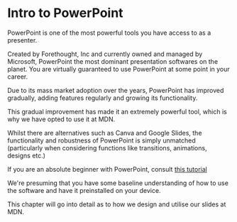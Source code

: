 # Intro to PowerPoint

PowerPoint is one of the most powerful tools you have access to as a presenter.  

Created by Forethought, Inc and currently owned and managed by Microsoft, PowerPoint the most dominant presentation softwares on the planet. You are virtually guaranteed to use PowerPoint at some point in your career.

Due to its mass market adoption over the years, PowerPoint has improved gradually, adding features regularly and growing its functionality.

This gradual improvement has made it an extremely powerful tool, which is why we have opted to use it at MDN.

Whilst there are alternatives such as Canva and Google Slides, the functionality and robustness of PowerPoint is simply unmatched (particularly when considering functions like transitions, animations, designs etc.)

If you are an absolute beginner with PowerPoint, consult [this tutorial](https://www.youtube.com/watch?v=l5Ij7nUy9UQ&pp=ygUKcG93ZXJwb2ludA%3D%3D)

We're presuming that you have some baseline understanding of how to use the software and have it preinstalled on your device. 

This chapter will go into detail as to how we design and utilise our slides at MDN. 


